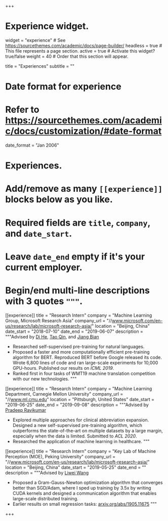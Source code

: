 +++
# Experience widget.
widget = "experience"  # See https://sourcethemes.com/academic/docs/page-builder/
headless = true  # This file represents a page section.
active = true  # Activate this widget? true/false
weight = 40  # Order that this section will appear.

title = "Experiences"
subtitle = ""

# Date format for experience
#   Refer to https://sourcethemes.com/academic/docs/customization/#date-format
date_format = "Jan 2006"

# Experiences.
#   Add/remove as many `[[experience]]` blocks below as you like.
#   Required fields are `title`, `company`, and `date_start`.
#   Leave `date_end` empty if it's your current employer.
#   Begin/end multi-line descriptions with 3 quotes `"""`.
[[experience]]
  title = "Research Intern"
  company = "Machine Learning Group, Microsoft Research Asia"
  company_url = "//www.microsoft.com/en-us/research/lab/microsoft-research-asia/"
  location = "Beijing, China"
  date_start = "2018-07-10"
  date_end = "2019-06-07"
  description = """Advised by [Di He](https://scholar.google.co.jp/citations?user=orVoz4IAAAAJ&hl=en), [Tao Qin](https://www.microsoft.com/en-us/research/people/taoqin/), and [Jiang Bian](https://sites.google.com/site/jiangbianhome/)
- Researched self-supervised pre-training for natural languages.
- Proposed a faster and more computationally efficient pre-training algorithm for BERT. Reproduced BERT before Google released its code. Wrote 6,800 lines of code and ran large-scale experiments for 10,000 GPU-hours. Published our results on *ICML 2019*.
- Ranked first in four tasks of WMT19 machine translation competition with our new technologies.
"""

[[experience]]
  title = "Research Intern"
  company = "Machine Learning Department, Carnegie Mellon University"
  company_url = "//www.ml.cmu.edu"
  location = "Pittsburgh, United States"
  date_start = "2019-06-25"
  date_end = "2019-09-08"
  description = """Advised by [Pradeep Ravikumar](https://www.cs.cmu.edu/~pradeepr/)
- Explored multiple approaches for clinical abbreviation expansion. Designed a new self-supervised pre-training algorithm, which outperforms the state-of-the-art on multiple datasets by a large margin, especially when the data is limited. Submitted to *ACL 2020*.
- Researched the application of machine learning in healthcare.
"""

[[experience]]
  title = "Research Intern"
  company = "Key Lab of Machine Perception (MOE), Peking University"
  company_url = "//www.microsoft.com/en-us/research/lab/microsoft-research-asia/"
  location = "Beijing, China"
  date_start = "2019-05-25"
  date_end = ""
  description = """Advised by [Liwei Wang](https://scholar.google.com/citations?user=VZHxoh8AAAAJ&hl=zh-CN)
- Proposed a Gram-Gauss-Newton optimization algorithm that converges better than SGD/Adam, where I sped up training by 3.5x by writing CUDA kernels and designed a communication algorithm that enables large-scale distributed training.
- Earlier results on small regression tasks: [arxiv.org/abs/1905.11675](arxiv.org/abs/1905.11675)
"""

+++
